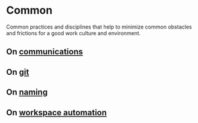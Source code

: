 # Common

Common practices and disciplines that help to minimize common obstacles and frictions for a good work culture and environment.

## On [communications](communications/README.md)

## On [git](git.md)

## On [naming](naming.md)

## On [workspace automation](workspace-automation.md)
